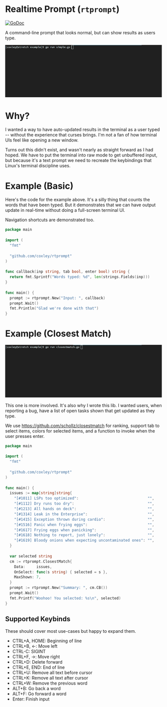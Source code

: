 # Realtime Prompt (`rtprompt`)

[![GoDoc](https://img.shields.io/badge/pkg.go.dev-doc-blue)](http://pkg.go.dev/github.com/coxley/rtprompt)

A command-line prompt that looks normal, but can show results as users type.

![Basic Example](https://raw.githubusercontent.com/coxley/rtprompt/master/examples/basic2.gif)

# Why?

I wanted a way to have auto-updated results in the terminal as a user typed --
without the experience that curses brings. I'm not a fan of how terminal UIs
feel like opening a new window.

Turns out this didn't exist, and wasn't nearly as straight forward as I had
hoped. We have to put the terminal into raw mode to get unbuffered input, but
because it's a text prompt we need to recreate the keybindings that Linux's
terminal discipline uses.

# Example (Basic)

Here's the code for the example above. It's a silly thing that counts the words
that have been typed. But it demonstrates that we can have output update in
real-time without doing a full-screen terminal UI.

Navigation shortcuts are demonstrated too.

```go
package main

import (
  "fmt"

  "github.com/coxley/rtprompt"
)

func callback(inp string, tab bool, enter bool) string {
  return fmt.Sprintf("Words typed: %d", len(strings.Fields(inp)))
}

func main() {
  prompt := rtprompt.New("Input: ", callback)
  prompt.Wait()
  fmt.Println("Glad we're done with that")
}
```

# Example (Closest Match)

![Closest Match Example](https://raw.githubusercontent.com/coxley/rtprompt/master/examples/closestmatch.gif)

This one is more involved. It's also why I wrote this lib. I wanted users, when
reporting a bug, have a list of open tasks shown that get updated as they type.

We use https://github.com/schollz/closestmatch for ranking, support tab to
select items, colors for selected items, and a function to invoke when the user
presses enter.

```go
package main

import (
  "fmt"

  "github.com/coxley/rtprompt"
)

func main() {
  issues := map[string]string{
    "[#1011] LSPs too optimized":                               "",
    "[#1112] Dry runs too dry":                                 "",
    "[#1213] All hands on deck":                                "",
    "[#1314] Leak in the Enterprise":                           "",
    "[#1415] Exception thrown during cardio":                   "",
    "[#1516] Panic when frying eggs":                           "",
    "[#1617] Frying eggs when panicking":                       "",
    "[#1618] Nothing to report, just lonely":                   "",
    "[#1619] Bloody onions when expecting uncontaminated ones": "",
  }

  var selected string
  cm := rtprompt.ClosestMatch{
    Data:     issues,
    OnSelect: func(s string) { selected = s },
    MaxShown: 7,
  }
  prompt := rtprompt.New("Summary: ", cm.CB())
  prompt.Wait()
  fmt.Printf("Woohoo! You selected: %s\n", selected)
}
```


## Supported Keybinds

These should cover most use-cases but happy to expand them.

* CTRL+A, HOME: Beginning of line
* CTRL+B, <-: Move left
* CTRL-C: SIGINT
* CTRL+F, ->: Move right
* CTRL+D: Delete forward
* CTRL+E, END: End of line
* CTRL+U: Remove all text before cursor
* CTRL+K: Remove all text after cursor
* CTRL+W: Remove the previous word
* ALT+B: Go back a word
* ALT+F: Go forward a word
* Enter: Finish input
